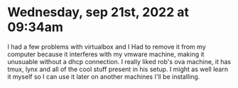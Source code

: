 # Wednesday, sep 21st, 2022 at 09:34am

I had a few problems with virtualbox and I Had to remove it from my computer because it interferes with my vmware machine, making it unusuable without a dhcp connection.
I really liked rob's ova machine, it has tmux, lynx and all of the cool stuff present in his setup. I might as well learn it myself so I can use it later on another machines
 I'll be installing.
